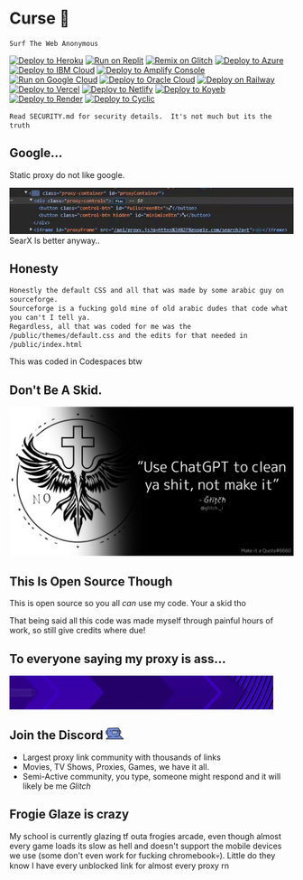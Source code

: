 # Curse 📗

```text
Surf The Web Anonymous
```

[![Deploy to Heroku](https://binbashbanana.github.io/deploy-buttons/buttons/remade/heroku.svg)](https://heroku.com/deploy/?template=https://github.com/Genera1Developer/Curse)
[![Run on Replit](https://binbashbanana.github.io/deploy-buttons/buttons/remade/replit.svg)](https://replit.com/github/Genera1Developer/Curse)
[![Remix on Glitch](https://binbashbanana.github.io/deploy-buttons/buttons/remade/glitch.svg)](https://glitch.com/edit/#!/import/github/Genera1Developer/Curse)
[![Deploy to Azure](https://binbashbanana.github.io/deploy-buttons/buttons/remade/azure.svg)](https://deploy.azure.com/?repository=https://github.com/Genera1Developer/Curse)
[![Deploy to IBM Cloud](https://binbashbanana.github.io/deploy-buttons/buttons/remade/ibmcloud.svg)](https://cloud.ibm.com/devops/setup/deploy?repository=https://github.com/Genera1Developer/Curse)
[![Deploy to Amplify Console](https://binbashbanana.github.io/deploy-buttons/buttons/remade/amplifyconsole.svg)](https://console.aws.amazon.com/amplify/home#/deploy?repo=https://github.com/Genera1Developer/Curse)
[![Run on Google Cloud](https://binbashbanana.github.io/deploy-buttons/buttons/remade/googlecloud.svg)](https://deploy.cloud.run/?git_repo=https://github.com/Genera1Developer/Curse)
[![Deploy to Oracle Cloud](https://binbashbanana.github.io/deploy-buttons/buttons/remade/oraclecloud.svg)](https://cloud.oracle.com/resourcemanager/stacks/create?zipUrl=https://github.com/Genera1Developer/Curse/archive/refs/heads/main.zip)
[![Deploy on Railway](https://binbashbanana.github.io/deploy-buttons/buttons/remade/railway.svg)](https://railway.app/new/template?template=https://github.com/Genera1Developer/Curse)
[![Deploy to Vercel](https://binbashbanana.github.io/deploy-buttons/buttons/remade/vercel.svg)](https://vercel.com/new/clone?repository-url=https://github.com/Genera1Developer/Curse)
[![Deploy to Netlify](https://binbashbanana.github.io/deploy-buttons/buttons/remade/netlify.svg)](https://app.netlify.com/start/deploy?repository=https://github.com/Genera1Developer/Curse)
[![Deploy to Koyeb](https://binbashbanana.github.io/deploy-buttons/buttons/remade/koyeb.svg)](https://app.koyeb.com/deploy?type=git&repository=github.com/Genera1Developer/Curse&branch=main&name=Curse)
[![Deploy to Render](https://binbashbanana.github.io/deploy-buttons/buttons/remade/render.svg)](https://render.com/deploy?repo=https://github.com/Genera1Developer/Curse)
[![Deploy to Cyclic](https://binbashbanana.github.io/deploy-buttons/buttons/remade/cyclic.svg)](https://app.cyclic.sh/api/app/deploy/Genera1Developer/Curse)

```text
Read SECURITY.md for security details.  It's not much but its the truth
```

## Google...

Static proxy do not like google.

<img src="/assets/google.gif" alt="Google gif is supposed to be here..">
SearX Is better anyway..

## Honesty

```text
Honestly the default CSS and all that was made by some arabic guy on sourceforge.
Sourceforge is a fucking gold mine of old arabic dudes that code what you can't I tell ya.
Regardless, all that was coded for me was the /public/themes/default.css and the edits for that needed in /public/index.html
```

This was coded in Codespaces btw

## Don't Be A Skid.

<img src="/assets/dont-skid.webp" alt="How did you manage to fuck up a readme??">



## This Is Open Source Though

This is open source so you all *can* use my code.  Your a skid tho

That being said all this code was made myself through painful hours of work, so still give credits where due!

## To everyone saying my proxy is ass...
<img src="/assets/skiddy.gif" alt="Thanks Oreo For Gif!">








## Join the Discord  <a href="https://discord.gg/S7YjkNHQPg"><img style="height: 1em;" src="./assets/wumpus.gif"></a>

- Largest proxy link community with thousands of links
- Movies, TV Shows, Proxies, Games, we have it all.
- Semi-Active community, you type, someone might respond and it will likely be me
*Glitch*


## Frogie Glaze is crazy
My school is currently glazing tf outa frogies arcade, even though almost every game loads its slow as hell and doesn't support the mobile devices we use (some don't even work for fucking chromebook💀). Little do they know I have every unblocked link for almost every proxy rn
